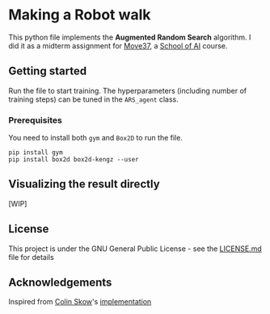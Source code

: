 # Making a Robot walk

This python file implements the **Augmented Random Search** algorithm. I did it as a midterm assignment for [Move37](https://www.theschool.ai/courses/move-37-course/), a [School of AI](https://www.theschool.ai) course.


## Getting started

Run the file to start training. The hyperparameters (including number of training steps) can be tuned in  the ``ARS_agent`` class.


### Prerequisites

You need to install both ``gym`` and ``Box2D`` to run the file.

```
pip install gym
pip install box2d box2d-kengz --user
```


## Visualizing the result directly

[WIP]


## License

This project is under the GNU General Public License - see the [LICENSE.md](LICENSE.md) file for details

## Acknowledgements

Inspired from [Colin Skow](https://github.com/colinskow)'s [implementation](https://github.com/colinskow/move37/tree/master/ars)
